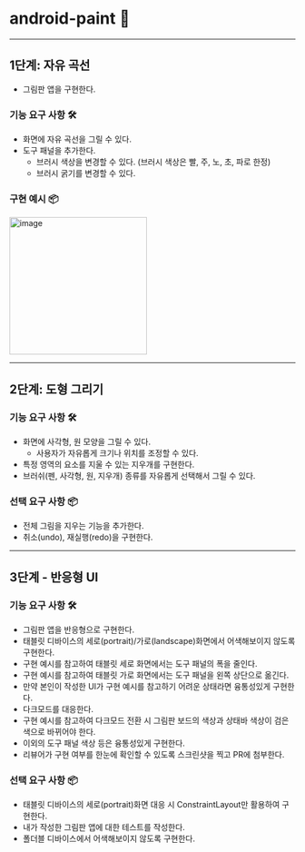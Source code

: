 # android-paint 🎨

---

## 1단계: 자유 곡선

- 그림판 앱을 구현한다.

### 기능 요구 사항 🛠️

- 화면에 자유 곡선을 그릴 수 있다.
- 도구 패널을 추가한다.
    - 브러시 색상을 변경할 수 있다. (브러시 색상은 빨, 주, 노, 초, 파로 한정)
    - 브러시 굵기를 변경할 수 있다.

### 구현 예시 📦

<img width="242" alt="image" src="https://github.com/user-attachments/assets/257e2bd0-d456-4be8-92d7-3cf837f297d1">

---

## 2단계: 도형 그리기

### 기능 요구 사항 🛠️

- 화면에 사각형, 원 모양을 그릴 수 있다.
  - 사용자가 자유롭게 크기나 위치를 조정할 수 있다.
- 특정 영역의 요소를 지울 수 있는 지우개를 구현한다.
- 브러쉬(펜, 사각형, 원, 지우개) 종류를 자유롭게 선택해서 그릴 수 있다.

### 선택 요구 사항 📦

- 전체 그림을 지우는 기능을 추가한다.
- 취소(undo), 재실행(redo)을 구현한다.

---

## 3단계 - 반응형 UI

### 기능 요구 사항 🛠️

- 그림판 앱을 반응형으로 구현한다.
- 태블릿 디바이스의 세로(portrait)/가로(landscape)화면에서 어색해보이지 않도록 구현한다.
- 구현 예시를 참고하여 태블릿 세로 화면에서는 도구 패널의 폭을 줄인다.
- 구현 예시를 참고하여 태블릿 가로 화면에서는 도구 패널을 왼쪽 상단으로 옮긴다.
- 만약 본인이 작성한 UI가 구현 예시를 참고하기 어려운 상태라면 융통성있게 구현한다.
- 다크모드를 대응한다.
- 구현 예시를 참고하여 다크모드 전환 시 그림판 보드의 색상과 상태바 색상이 검은색으로 바뀌어야 한다.
- 이외의 도구 패널 색상 등은 융통성있게 구현한다.
- 리뷰어가 구현 여부를 한눈에 확인할 수 있도록 스크린샷을 찍고 PR에 첨부한다.

### 선택 요구 사항 📦

- 태블릿 디바이스의 세로(portrait)화면 대응 시 ConstraintLayout만 활용하여 구현한다.
- 내가 작성한 그림판 앱에 대한 테스트를 작성한다.
- 폴더블 디바이스에서 어색해보이지 않도록 구현한다.
